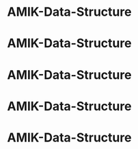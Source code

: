 # AMIK-Data-Structure
# AMIK-Data-Structure
# AMIK-Data-Structure
# AMIK-Data-Structure
# AMIK-Data-Structure
